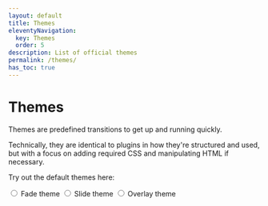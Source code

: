 ```yaml
---
layout: default
title: Themes
eleventyNavigation:
  key: Themes
  order: 5
description: List of official themes
permalink: /themes/
has_toc: true
---
```


# Themes

Themes are predefined transitions to get up and running quickly.

Technically, they are identical to plugins in how they're structured and used, but with a focus on adding required CSS and manipulating HTML if necessary.

Try out the default themes here:

<div class="theme-selector">
    <label><input type="radio" name="theme" value="FadeTheme"> Fade theme</label>
    <label><input type="radio" name="theme" value="SlideTheme"> Slide theme</label>
    <label><input type="radio" name="theme" value="OverlayTheme"> Overlay theme</label>
</div>
